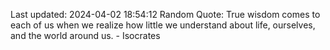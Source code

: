 Last updated: 2024-04-02 18:54:12
Random Quote: True wisdom comes to each of us when we realize how little we understand about life, ourselves, and the world around us. - Isocrates
